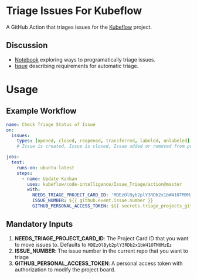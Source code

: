 # Triage Issues For Kubeflow
A GitHub Action that triages issues for the [Kubeflow](https://github.com/kubeflow/) project.

## Discussion

- [Notebook](https://github.com/kubeflow/code-intelligence/blob/master/Issue_Triage/notebooks/triage.ipynb) exploring ways to programatically triage issues.
- [Issue](https://github.com/kubeflow/community/issues/278) describing requirements for automatic triage.

# Usage

## Example Workflow

```yaml
name: Check Triage Status of Issue
on: 
  issues:
    types: [opened, closed, reopened, transferred, labeled, unlabeled]
    # Issue is created, Issue is closed, Issue added or removed from projects, Labels added/removed

jobs:
  test:
    runs-on: ubuntu-latest
    steps:
      - name: Update Kanban
        uses: kubeflow/code-intelligence/Issue_Triage/action@master
        with:
          NEEDS_TRIAGE_PROJECT_CARD_ID: 'MDEzOlByb2plY3RDb2x1bW41OTM0MzEz'
          ISSUE_NUMBER: ${{ github.event.issue.number }}
          GITHUB_PERSONAL_ACCESS_TOKEN: ${{ secrets.triage_projects_github_token }}
```

## Mandatory Inputs

1. **NEEDS_TRIAGE_PROJECT_CARD_ID**: The Project Card ID that you want to move issues to.  Defaults to `MDEzOlByb2plY3RDb2x1bW41OTM0MzEz`
2. **ISSUE_NUMBER**: The issue number in the current repo that you want to triage
3. **GITHUB_PERSONAL_ACCESS_TOKEN**: A personal access token with authorization to modify the project board.


